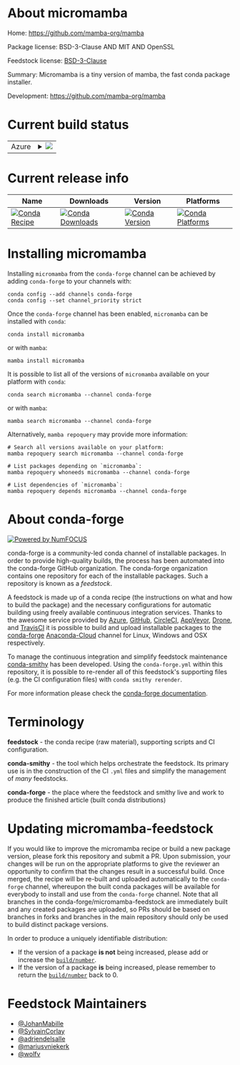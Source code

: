 About micromamba
================

Home: https://github.com/mamba-org/mamba

Package license: BSD-3-Clause AND MIT AND OpenSSL

Feedstock license: [BSD-3-Clause](https://github.com/conda-forge/micromamba-feedstock/blob/main/LICENSE.txt)

Summary: Micromamba is a tiny version of mamba, the fast conda package installer.

Development: https://github.com/mamba-org/mamba

Current build status
====================


<table>
    
  <tr>
    <td>Azure</td>
    <td>
      <details>
        <summary>
          <a href="https://dev.azure.com/conda-forge/feedstock-builds/_build/latest?definitionId=10117&branchName=main">
            <img src="https://dev.azure.com/conda-forge/feedstock-builds/_apis/build/status/micromamba-feedstock?branchName=main">
          </a>
        </summary>
        <table>
          <thead><tr><th>Variant</th><th>Status</th></tr></thead>
          <tbody><tr>
              <td>linux_64</td>
              <td>
                <a href="https://dev.azure.com/conda-forge/feedstock-builds/_build/latest?definitionId=10117&branchName=main">
                  <img src="https://dev.azure.com/conda-forge/feedstock-builds/_apis/build/status/micromamba-feedstock?branchName=main&jobName=linux&configuration=linux_64_" alt="variant">
                </a>
              </td>
            </tr><tr>
              <td>linux_aarch64</td>
              <td>
                <a href="https://dev.azure.com/conda-forge/feedstock-builds/_build/latest?definitionId=10117&branchName=main">
                  <img src="https://dev.azure.com/conda-forge/feedstock-builds/_apis/build/status/micromamba-feedstock?branchName=main&jobName=linux&configuration=linux_aarch64_" alt="variant">
                </a>
              </td>
            </tr><tr>
              <td>linux_ppc64le</td>
              <td>
                <a href="https://dev.azure.com/conda-forge/feedstock-builds/_build/latest?definitionId=10117&branchName=main">
                  <img src="https://dev.azure.com/conda-forge/feedstock-builds/_apis/build/status/micromamba-feedstock?branchName=main&jobName=linux&configuration=linux_ppc64le_" alt="variant">
                </a>
              </td>
            </tr><tr>
              <td>osx_64</td>
              <td>
                <a href="https://dev.azure.com/conda-forge/feedstock-builds/_build/latest?definitionId=10117&branchName=main">
                  <img src="https://dev.azure.com/conda-forge/feedstock-builds/_apis/build/status/micromamba-feedstock?branchName=main&jobName=osx&configuration=osx_64_" alt="variant">
                </a>
              </td>
            </tr><tr>
              <td>osx_arm64</td>
              <td>
                <a href="https://dev.azure.com/conda-forge/feedstock-builds/_build/latest?definitionId=10117&branchName=main">
                  <img src="https://dev.azure.com/conda-forge/feedstock-builds/_apis/build/status/micromamba-feedstock?branchName=main&jobName=osx&configuration=osx_arm64_" alt="variant">
                </a>
              </td>
            </tr><tr>
              <td>win_64</td>
              <td>
                <a href="https://dev.azure.com/conda-forge/feedstock-builds/_build/latest?definitionId=10117&branchName=main">
                  <img src="https://dev.azure.com/conda-forge/feedstock-builds/_apis/build/status/micromamba-feedstock?branchName=main&jobName=win&configuration=win_64_" alt="variant">
                </a>
              </td>
            </tr>
          </tbody>
        </table>
      </details>
    </td>
  </tr>
</table>

Current release info
====================

| Name | Downloads | Version | Platforms |
| --- | --- | --- | --- |
| [![Conda Recipe](https://img.shields.io/badge/recipe-micromamba-green.svg)](https://anaconda.org/conda-forge/micromamba) | [![Conda Downloads](https://img.shields.io/conda/dn/conda-forge/micromamba.svg)](https://anaconda.org/conda-forge/micromamba) | [![Conda Version](https://img.shields.io/conda/vn/conda-forge/micromamba.svg)](https://anaconda.org/conda-forge/micromamba) | [![Conda Platforms](https://img.shields.io/conda/pn/conda-forge/micromamba.svg)](https://anaconda.org/conda-forge/micromamba) |

Installing micromamba
=====================

Installing `micromamba` from the `conda-forge` channel can be achieved by adding `conda-forge` to your channels with:

```
conda config --add channels conda-forge
conda config --set channel_priority strict
```

Once the `conda-forge` channel has been enabled, `micromamba` can be installed with `conda`:

```
conda install micromamba
```

or with `mamba`:

```
mamba install micromamba
```

It is possible to list all of the versions of `micromamba` available on your platform with `conda`:

```
conda search micromamba --channel conda-forge
```

or with `mamba`:

```
mamba search micromamba --channel conda-forge
```

Alternatively, `mamba repoquery` may provide more information:

```
# Search all versions available on your platform:
mamba repoquery search micromamba --channel conda-forge

# List packages depending on `micromamba`:
mamba repoquery whoneeds micromamba --channel conda-forge

# List dependencies of `micromamba`:
mamba repoquery depends micromamba --channel conda-forge
```


About conda-forge
=================

[![Powered by
NumFOCUS](https://img.shields.io/badge/powered%20by-NumFOCUS-orange.svg?style=flat&colorA=E1523D&colorB=007D8A)](https://numfocus.org)

conda-forge is a community-led conda channel of installable packages.
In order to provide high-quality builds, the process has been automated into the
conda-forge GitHub organization. The conda-forge organization contains one repository
for each of the installable packages. Such a repository is known as a *feedstock*.

A feedstock is made up of a conda recipe (the instructions on what and how to build
the package) and the necessary configurations for automatic building using freely
available continuous integration services. Thanks to the awesome service provided by
[Azure](https://azure.microsoft.com/en-us/services/devops/), [GitHub](https://github.com/),
[CircleCI](https://circleci.com/), [AppVeyor](https://www.appveyor.com/),
[Drone](https://cloud.drone.io/welcome), and [TravisCI](https://travis-ci.com/)
it is possible to build and upload installable packages to the
[conda-forge](https://anaconda.org/conda-forge) [Anaconda-Cloud](https://anaconda.org/)
channel for Linux, Windows and OSX respectively.

To manage the continuous integration and simplify feedstock maintenance
[conda-smithy](https://github.com/conda-forge/conda-smithy) has been developed.
Using the ``conda-forge.yml`` within this repository, it is possible to re-render all of
this feedstock's supporting files (e.g. the CI configuration files) with ``conda smithy rerender``.

For more information please check the [conda-forge documentation](https://conda-forge.org/docs/).

Terminology
===========

**feedstock** - the conda recipe (raw material), supporting scripts and CI configuration.

**conda-smithy** - the tool which helps orchestrate the feedstock.
                   Its primary use is in the construction of the CI ``.yml`` files
                   and simplify the management of *many* feedstocks.

**conda-forge** - the place where the feedstock and smithy live and work to
                  produce the finished article (built conda distributions)


Updating micromamba-feedstock
=============================

If you would like to improve the micromamba recipe or build a new
package version, please fork this repository and submit a PR. Upon submission,
your changes will be run on the appropriate platforms to give the reviewer an
opportunity to confirm that the changes result in a successful build. Once
merged, the recipe will be re-built and uploaded automatically to the
`conda-forge` channel, whereupon the built conda packages will be available for
everybody to install and use from the `conda-forge` channel.
Note that all branches in the conda-forge/micromamba-feedstock are
immediately built and any created packages are uploaded, so PRs should be based
on branches in forks and branches in the main repository should only be used to
build distinct package versions.

In order to produce a uniquely identifiable distribution:
 * If the version of a package **is not** being increased, please add or increase
   the [``build/number``](https://docs.conda.io/projects/conda-build/en/latest/resources/define-metadata.html#build-number-and-string).
 * If the version of a package **is** being increased, please remember to return
   the [``build/number``](https://docs.conda.io/projects/conda-build/en/latest/resources/define-metadata.html#build-number-and-string)
   back to 0.

Feedstock Maintainers
=====================

* [@JohanMabille](https://github.com/JohanMabille/)
* [@SylvainCorlay](https://github.com/SylvainCorlay/)
* [@adriendelsalle](https://github.com/adriendelsalle/)
* [@mariusvniekerk](https://github.com/mariusvniekerk/)
* [@wolfv](https://github.com/wolfv/)

